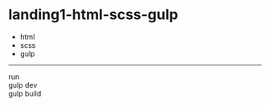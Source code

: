 # landing1-html-scss-gulp
- html
- scss
- gulp
__________________________
run <br>
gulp dev<br>
gulp build <br>
